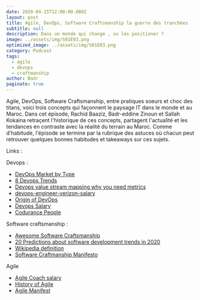 ```yaml
---
date: 2020-04-15T12:00:00.000Z
layout: post
title: Agile, DevOps, Software Craftsmanship la guerre des tranchées
subtitle: null
description: Dans un monde qui change , ou les positioner ?
image: ../assets/img/S01E03.png
optimized_image: ../assets/img/S01E03.png
category: Podcast
tags:
  - agile
  - devops
  - craftmanship
author: Badr
paginate: true
---
```

Agile, DevOps, Software Craftsmanship, entre pratiques soeurs et choc des titans, voici trois concepts qui façonnent le paysage IT dans le monde et au Maroc. Dans cet épisode, Rachid Baaziz, Badr-eddine Zinoun et Sallah Kokaina retraçent l'historique de ces concepts, partagent l'actualité et les tendances en contraste avec la réalité du terrain au Maroc. Comme d'habitude, l'épisode se termine par la rubrique des astuces où chacun peut retrouver quelques bonnes habitudes et takeaways sur ces sujets.

Links :

Devops :  

*   [DevOps Market by Type](https://www.marketsandmarkets.com/Market-Reports/devops-824.html?gclid=Cj0KCQjwjoH0BRD6ARIsAEWO9DuXtsPDAsoIKJwcEPinfF3_PoMfkkKmie7CdaKZ4SmwdsYmFb30slgaAtA_EALw_wcB)
*   [8 Devops Trends](https://dzone.com/articles/8-devops-trends-to-know-in-2020)
*   [Devops value stream mapping why you need metrics](https://techbeacon.com/devops/devops-value-stream-mapping-why-you-need-metrics)
*   [devops-engineer-verizon-salary](https://www.glassdoor.com/Salaries/devops-engineer-verizon-salary-SRCH_KO0,15_KE16,23.htm)
*   [Origin of DevOps](https://bugwolf.com/blog/the-origin-of-devops)
*   [Devops Salary](https://www.glassdoor.com/Salaries/devops-engineer-verizon-salary-SRCH_KO0,15_KE16,23.htm)
*   [Codurance People]( https://codurance.com/about-us/our-people/)

Software craftsmanship : 

*   [Awesome Software Craftsmanship](https://github.com/benas/awesome-software-craftsmanship/blob/master/README.md)
*   [20 Predictions about software development trends in 2020](https://towardsdatascience.com/20-predictions-about-software-development-trends-in-2020-afb8b110d9a0)
*   [Wikipedia definition](https://en.wikipedia.org/wiki/Software_craftsmanship)
*   [Software Craftmanship Manifesto](https://manifesto.softwarecraftsmanship.org)

Agile 

*   [Agile Coach salary](https://www.payscale.com/research/US/Job=Agile_Coach/Salary)
*   [History of Agile](https://study.com/academy/lesson/the-history-of-agile.html)
*   [Agile Manifest](http://agilemanifesto.org)